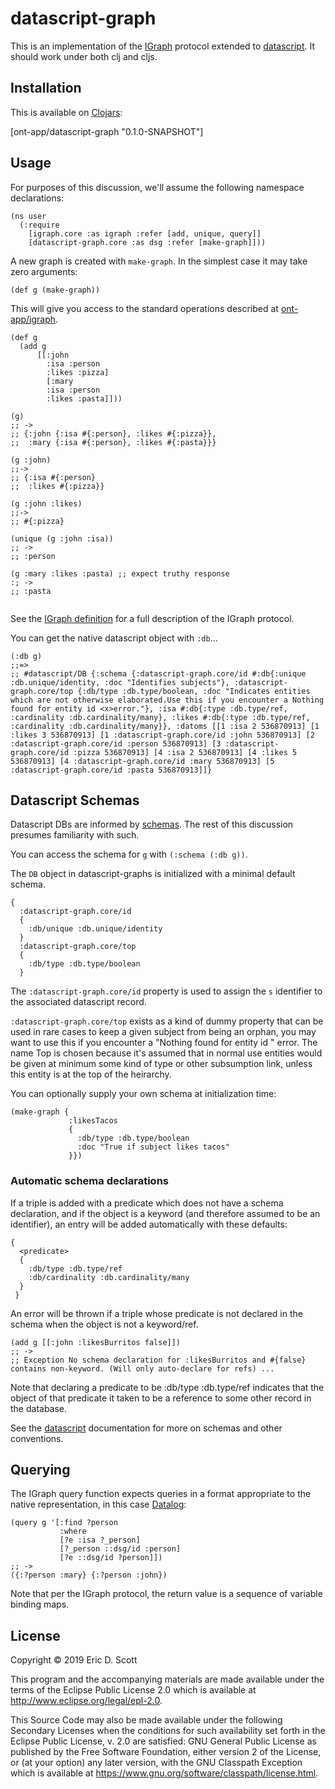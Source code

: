# datascript-graph

This is an implementation of the
[IGraph](https://github.com/ont-app/igraph) protocol extended to
[datascript](https://github.com/tonsky/datascript). It should work
under both clj and cljs.

## Installation

This is available on [Clojars](https://clojars.org/ont-app/datascript-graph):

[ont-app/datascript-graph "0.1.0-SNAPSHOT"]


## Usage

For purposes of this discussion, we'll assume the following namespace declarations:
```
(ns user
  (:require 
    [igraph.core :as igraph :refer [add, unique, query]]
    [datascript-graph.core :as dsg :refer [make-graph]]))

```
A new graph is created with `make-graph`. In the simplest case it may
take zero arguments:

```
(def g (make-graph))

``` 

This will give you access to the standard operations described at
[ont-app/igraph](https://github.com/ont-app/igraph). 
```
(def g 
  (add g 
      [[:john 
        :isa :person 
        :likes :pizza]
        [:mary
        :isa :person
        :likes :pasta]]))

(g)
;; -> 
;; {:john {:isa #{:person}, :likes #{:pizza}}, 
;;  :mary {:isa #{:person}, :likes #{:pasta}}}

(g :john)
;;->
;; {:isa #{:person}
;;  :likes #{:pizza}}
 
(g :john :likes)
;;->
;; #{:pizza}

(unique (g :john :isa))
;; ->
;; :person

(g :mary :likes :pasta) ;; expect truthy response
:; ->
;; :pasta
         
```

See the [IGraph definition](https://github.com/ont-app/igraph) for a
full description of the IGraph protocol.

You can get the native datascript object with `:db`...

```
(:db g)
;;=> 
;; #datascript/DB {:schema {:datascript-graph.core/id #:db{:unique :db.unique/identity, :doc "Identifies subjects"}, :datascript-graph.core/top {:db/type :db.type/boolean, :doc "Indicates entities which are not otherwise elaborated.Use this if you encounter a Nothing found for entity id <x>error."}, :isa #:db{:type :db.type/ref, :cardinality :db.cardinality/many}, :likes #:db{:type :db.type/ref, :cardinality :db.cardinality/many}}, :datoms [[1 :isa 2 536870913] [1 :likes 3 536870913] [1 :datascript-graph.core/id :john 536870913] [2 :datascript-graph.core/id :person 536870913] [3 :datascript-graph.core/id :pizza 536870913] [4 :isa 2 536870913] [4 :likes 5 536870913] [4 :datascript-graph.core/id :mary 536870913] [5 :datascript-graph.core/id :pasta 536870913]]}

```

## Datascript Schemas

Datascript DBs are informed by [schemas](https://github.com/kristianmandrup/datascript-tutorial/blob/master/create_schema.md). The rest of this discussion
presumes familiarity with such.

You can access the schema for `g` with `(:schema (:db g))`.

The `DB` object in datascript-graphs is initialized with a minimal
default schema.

```
{
  :datascript-graph.core/id 
  {
    :db/unique :db.unique/identity
  }
  :datascript-graph.core/top
  {
    :db/type :db.type/boolean
  }
```

The `:datascript-graph.core/id` property is used to assign the `s`
identifier to the associated datascript record.

`:datascript-graph.core/top` exists as a kind of dummy property that
can be used in rare cases to keep a given subject from being an
orphan, you may want to use this if you encounter a "Nothing found for
entity id <x>" error. The name Top is chosen because it's assumed that
in normal use entities would be given at minimum some kind of type or
other subsumption link, unless this entity is at the top of the
heirarchy.

You can optionally supply your own schema at initialization time:
```
(make-graph {
             :likesTacos 
             {
               :db/type :db.type/boolean 
               :doc "True if subject likes tacos"
             }})
```

### Automatic schema declarations

If a triple is added with a predicate which does not have a schema
declaration, and if the object is a keyword (and therefore assumed to be
an identifier), an entry will be added automatically with these defaults:

```
{ 
  <predicate> 
  {
    :db/type :db.type/ref
    :db/cardinality :db.cardinality/many
  }
 }
```

An error will be thrown if a triple whose predicate is not declared in
the schema when the object is not a keyword/ref.

```
(add g [[:john :likesBurritos false]])
;; -> 
;; Exception No schema declaration for :likesBurritos and #{false} contains non-keyword. (Will only auto-declare for refs) ...

```

Note that declaring a predicate to be :db/type :db.type/ref indicates
that the object of that predicate it taken to be a reference to some
other record in the database.

See the [datascript](https://github.com/tonsky/datascript) documentation for more on schemas and other conventions.

## Querying

The IGraph query function expects queries in a format appropriate to
the native representation, in this case [Datalog](http://www.learndatalogtoday.org/):

```
(query g '[:find ?person 
           :where 
           [?e :isa ?_person]
           [?_person ::dsg/id :person]
           [?e ::dsg/id ?person]])
;; ->
({:?person :mary} {:?person :john})
```

Note that per the IGraph protocol, the return value is a sequence of
variable binding maps.

## License

Copyright © 2019 Eric D. Scott

This program and the accompanying materials are made available under the
terms of the Eclipse Public License 2.0 which is available at
http://www.eclipse.org/legal/epl-2.0.

This Source Code may also be made available under the following Secondary
Licenses when the conditions for such availability set forth in the Eclipse
Public License, v. 2.0 are satisfied: GNU General Public License as published by
the Free Software Foundation, either version 2 of the License, or (at your
option) any later version, with the GNU Classpath Exception which is available
at https://www.gnu.org/software/classpath/license.html.
